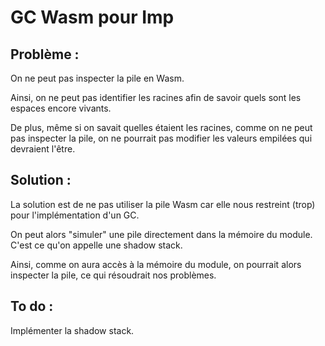 <h1> GC Wasm pour Imp </h1>

<h2> Problème : </h2>

<p>
On ne peut pas inspecter la pile en Wasm.

Ainsi, on ne peut pas identifier les racines afin de savoir quels sont les espaces encore vivants.

De plus, même si on savait quelles étaient les racines, comme on ne peut pas inspecter la pile, on ne pourrait pas modifier les valeurs empilées qui devraient l'être.
</p>

<h2> Solution : </h2>

<p>
La solution est de ne pas utiliser la pile Wasm car elle nous restreint (trop) pour l'implémentation d'un GC.

On peut alors "simuler" une pile directement dans la mémoire du module.
C'est ce qu'on appelle une shadow stack.

Ainsi, comme on aura accès à la mémoire du module, on pourrait alors inspecter la pile, ce qui résoudrait nos problèmes.
</p>

<h2> To do : </h2>

<p>
Implémenter la shadow stack.
</p>
